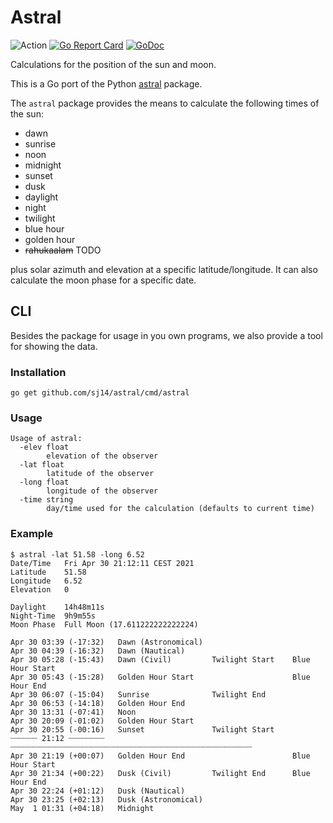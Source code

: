 # Astral

![Action](https://github.com/sj14/astral/workflows/Go/badge.svg)
[![Go Report Card](https://goreportcard.com/badge/github.com/sj14/astral)](https://goreportcard.com/report/github.com/sj14/astral)
[![GoDoc](https://godoc.org/github.com/sj14/astral?status.png)](https://godoc.org/github.com/sj14/astral)

Calculations for the position of the sun and moon.

This is a Go port of the Python [astral](https://github.com/sffjunkie/astral) package.

The `astral` package provides the means to calculate the following times of the sun:

* dawn
* sunrise
* noon
* midnight
* sunset
* dusk
* daylight
* night
* twilight
* blue hour
* golden hour
* ~~rahukaalam~~ TODO

plus solar azimuth and elevation at a specific latitude/longitude.
It can also calculate the moon phase for a specific date.

## CLI

Besides the package for usage in you own programs, we also provide a tool for showing the data.

### Installation

```text
go get github.com/sj14/astral/cmd/astral
```

### Usage

```text
Usage of astral:
  -elev float
        elevation of the observer
  -lat float
        latitude of the observer
  -long float
        longitude of the observer
  -time string
        day/time used for the calculation (defaults to current time)
```

### Example

```text
$ astral -lat 51.58 -long 6.52
Date/Time	Fri Apr 30 21:12:11 CEST 2021
Latitude	51.58
Longitude	6.52
Elevation	0

Daylight	14h48m11s
Night-Time	9h9m55s
Moon Phase	Full Moon (17.611222222222224)

Apr 30 03:39 (-17:32)   Dawn (Astronomical)
Apr 30 04:39 (-16:32)   Dawn (Nautical)
Apr 30 05:28 (-15:43)   Dawn (Civil)         Twilight Start    Blue Hour Start
Apr 30 05:43 (-15:28)   Golden Hour Start                      Blue Hour End
Apr 30 06:07 (-15:04)   Sunrise              Twilight End
Apr 30 06:53 (-14:18)   Golden Hour End
Apr 30 13:31 (-07:41)   Noon
Apr 30 20:09 (-01:02)   Golden Hour Start
Apr 30 20:55 (-00:16)   Sunset               Twilight Start
┈┈┈┈┈┈ 21:12 ┈┈┈┈┈┈┈┈   ┈┈┈┈┈┈┈┈┈┈┈┈┈┈┈┈┈┈┈┈┈┈┈┈┈┈┈┈┈┈┈┈┈┈┈┈┈┈┈┈┈┈┈┈┈┈┈┈┈┈┈┈┈┈
Apr 30 21:19 (+00:07)   Golden Hour End                        Blue Hour Start
Apr 30 21:34 (+00:22)   Dusk (Civil)         Twilight End      Blue Hour End
Apr 30 22:24 (+01:12)   Dusk (Nautical)
Apr 30 23:25 (+02:13)   Dusk (Astronomical)
May  1 01:31 (+04:18)   Midnight
```
